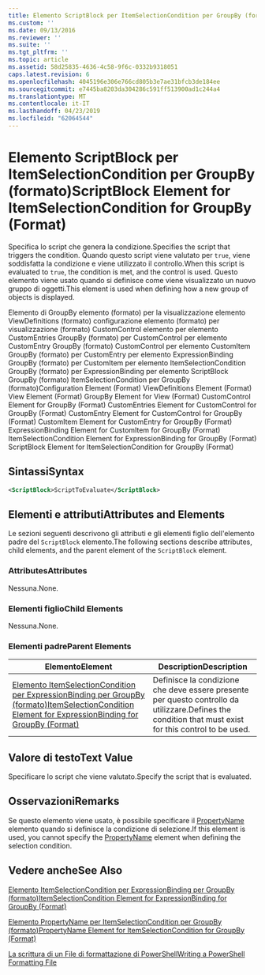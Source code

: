 ```yaml
---
title: Elemento ScriptBlock per ItemSelectionCondition per GroupBy (formato) | Microsoft Docs
ms.custom: ''
ms.date: 09/13/2016
ms.reviewer: ''
ms.suite: ''
ms.tgt_pltfrm: ''
ms.topic: article
ms.assetid: 58d25835-4636-4c58-9f6c-0332b9318051
caps.latest.revision: 6
ms.openlocfilehash: 4045196e306e766cd805b3e7ae31bfcb3de184ee
ms.sourcegitcommit: e7445ba8203da304286c591ff513900ad1c244a4
ms.translationtype: MT
ms.contentlocale: it-IT
ms.lasthandoff: 04/23/2019
ms.locfileid: "62064544"
---
```

# <a name="scriptblock-element-for-itemselectioncondition-for-groupby-format"></a><span data-ttu-id="2d514-102">Elemento ScriptBlock per ItemSelectionCondition per GroupBy (formato)</span><span class="sxs-lookup"><span data-stu-id="2d514-102">ScriptBlock Element for ItemSelectionCondition for GroupBy (Format)</span></span>

<span data-ttu-id="2d514-103">Specifica lo script che genera la condizione.</span><span class="sxs-lookup"><span data-stu-id="2d514-103">Specifies the script that triggers the condition.</span></span> <span data-ttu-id="2d514-104">Quando questo script viene valutato per `true`, viene soddisfatta la condizione e viene utilizzato il controllo.</span><span class="sxs-lookup"><span data-stu-id="2d514-104">When this script is evaluated to `true`, the condition is met, and the control is used.</span></span> <span data-ttu-id="2d514-105">Questo elemento viene usato quando si definisce come viene visualizzato un nuovo gruppo di oggetti.</span><span class="sxs-lookup"><span data-stu-id="2d514-105">This element is used when defining how a new group of objects is displayed.</span></span>

<span data-ttu-id="2d514-106">Elemento di GroupBy elemento (formato) per la visualizzazione elemento ViewDefinitions (formato) configurazione elemento (formato) per visualizzazione (formato) CustomControl elemento per elemento CustomEntries GroupBy (formato) per CustomControl per elemento CustomEntry GroupBy (formato) CustomControl per elemento CustomItem GroupBy (formato) per CustomEntry per elemento ExpressionBinding GroupBy (formato) per CustomItem per elemento ItemSelectionCondition GroupBy (formato) per ExpressionBinding per elemento ScriptBlock GroupBy (formato) ItemSelectionCondition per GroupBy (formato)</span><span class="sxs-lookup"><span data-stu-id="2d514-106">Configuration Element (Format) ViewDefinitions Element (Format) View Element (Format) GroupBy Element for View (Format) CustomControl Element for GroupBy (Format) CustomEntries Element for CustomControl for GroupBy (Format) CustomEntry Element for CustomControl for GroupBy (Format) CustomItem Element for CustomEntry for GroupBy (Format) ExpressionBinding Element for CustomItem for GroupBy (Format) ItemSelectionCondition Element for ExpressionBinding for GroupBy (Format) ScriptBlock Element for ItemSelectionCondition for GroupBy (Format)</span></span>

## <a name="syntax"></a><span data-ttu-id="2d514-107">Sintassi</span><span class="sxs-lookup"><span data-stu-id="2d514-107">Syntax</span></span>

```xml
<ScriptBlock>ScriptToEvaluate</ScriptBlock>
```

## <a name="attributes-and-elements"></a><span data-ttu-id="2d514-108">Elementi e attributi</span><span class="sxs-lookup"><span data-stu-id="2d514-108">Attributes and Elements</span></span>

<span data-ttu-id="2d514-109">Le sezioni seguenti descrivono gli attributi e gli elementi figlio dell'elemento padre del `ScriptBlock` elemento.</span><span class="sxs-lookup"><span data-stu-id="2d514-109">The following sections describe attributes, child elements, and the parent element of the `ScriptBlock` element.</span></span>

### <a name="attributes"></a><span data-ttu-id="2d514-110">Attributes</span><span class="sxs-lookup"><span data-stu-id="2d514-110">Attributes</span></span>

<span data-ttu-id="2d514-111">Nessuna.</span><span class="sxs-lookup"><span data-stu-id="2d514-111">None.</span></span>

### <a name="child-elements"></a><span data-ttu-id="2d514-112">Elementi figlio</span><span class="sxs-lookup"><span data-stu-id="2d514-112">Child Elements</span></span>

<span data-ttu-id="2d514-113">Nessuna.</span><span class="sxs-lookup"><span data-stu-id="2d514-113">None.</span></span>

### <a name="parent-elements"></a><span data-ttu-id="2d514-114">Elementi padre</span><span class="sxs-lookup"><span data-stu-id="2d514-114">Parent Elements</span></span>

|<span data-ttu-id="2d514-115">Elemento</span><span class="sxs-lookup"><span data-stu-id="2d514-115">Element</span></span>|<span data-ttu-id="2d514-116">Description</span><span class="sxs-lookup"><span data-stu-id="2d514-116">Description</span></span>|
|-------------|-----------------|
|[<span data-ttu-id="2d514-117">Elemento ItemSelectionCondition per ExpressionBinding per GroupBy (formato)</span><span class="sxs-lookup"><span data-stu-id="2d514-117">ItemSelectionCondition Element for ExpressionBinding for GroupBy (Format)</span></span>](./itemselectioncondition-element-for-expressionbinding-for-groupby-format.md)|<span data-ttu-id="2d514-118">Definisce la condizione che deve essere presente per questo controllo da utilizzare.</span><span class="sxs-lookup"><span data-stu-id="2d514-118">Defines the condition that must exist for this control to be used.</span></span>|

## <a name="text-value"></a><span data-ttu-id="2d514-119">Valore di testo</span><span class="sxs-lookup"><span data-stu-id="2d514-119">Text Value</span></span>

<span data-ttu-id="2d514-120">Specificare lo script che viene valutato.</span><span class="sxs-lookup"><span data-stu-id="2d514-120">Specify the script that is evaluated.</span></span>

## <a name="remarks"></a><span data-ttu-id="2d514-121">Osservazioni</span><span class="sxs-lookup"><span data-stu-id="2d514-121">Remarks</span></span>

<span data-ttu-id="2d514-122">Se questo elemento viene usato, è possibile specificare il [PropertyName](./propertyname-element-for-itemselectioncondition-for-groupby-format.md) elemento quando si definisce la condizione di selezione.</span><span class="sxs-lookup"><span data-stu-id="2d514-122">If this element is used, you cannot specify the [PropertyName](./propertyname-element-for-itemselectioncondition-for-groupby-format.md) element when defining the selection condition.</span></span>

## <a name="see-also"></a><span data-ttu-id="2d514-123">Vedere anche</span><span class="sxs-lookup"><span data-stu-id="2d514-123">See Also</span></span>

[<span data-ttu-id="2d514-124">Elemento ItemSelectionCondition per ExpressionBinding per GroupBy (formato)</span><span class="sxs-lookup"><span data-stu-id="2d514-124">ItemSelectionCondition Element for ExpressionBinding for GroupBy (Format)</span></span>](./itemselectioncondition-element-for-expressionbinding-for-groupby-format.md)

[<span data-ttu-id="2d514-125">Elemento PropertyName per ItemSelectionCondition per GroupBy (formato)</span><span class="sxs-lookup"><span data-stu-id="2d514-125">PropertyName Element for ItemSelectionCondition for GroupBy (Format)</span></span>](./propertyname-element-for-itemselectioncondition-for-groupby-format.md)

[<span data-ttu-id="2d514-126">La scrittura di un File di formattazione di PowerShell</span><span class="sxs-lookup"><span data-stu-id="2d514-126">Writing a PowerShell Formatting File</span></span>](./writing-a-powershell-formatting-file.md)

